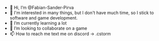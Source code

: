- 👋 Hi, I’m @Fabian-Sander-Pirva
- 👀 I'm interested in many things, but I don't have much time, so I stick to software and game development.
- 🌱 I’m currently learning a lot
- 💞️ I’m looking to collaborate on a game
- 📫 How to reach me text me on discord -> .cstorm

<!---
Fabian-Sander-Pirva/Fabian-Sander-Pirva is a ✨ special ✨ repository because its `README.md` (this file) appears on your GitHub profile.
You can click the Preview link to take a look at your changes.
--->
